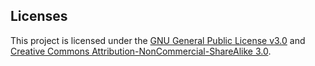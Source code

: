 ## Licenses 
This project is licensed under the [GNU General Public License v3.0](https://www.gnu.org/licenses/gpl-3.0.html) and [Creative Commons Attribution-NonCommercial-ShareAlike 3.0](https://creativecommons.org/licenses/by-nc-sa/3.0/). 
